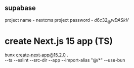 

## supabase

project name - nextcms
project password - $d6c32_@wDASkV$


# create Next.js 15 app (TS)
bunx create-next-app@15.2.0 . \
  --ts --eslint --src-dir --app --import-alias "@/*" --use-bun